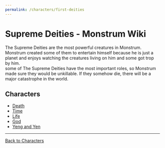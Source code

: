 ```yaml
---
permalink: /characters/first-deities
---
```

# Supreme Deities - Monstrum Wiki

The Supreme Deities are the most powerful creatures in Monstrum. Monstrum created some of them to entertain himself because he is just a planet and enjoys watching the creatures living on him and some got trop by him.   
some of The Supreme Deities have the most important roles, so Monstrum made sure they would be unkillable. If they somehow die, there will be a major catastrophe in the world.

## Characters
- [Death](first-deities/death.md)
- [Time](Time.md)
- [Life](Life.md)
- [God](God.md)
- [Yeng and Yen](first-deities/Yeng_and_Yen.md)
---

[Back to Characters](characters.md)
